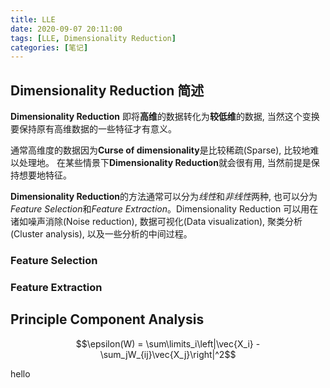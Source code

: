 ```yaml
---
title: LLE
date: 2020-09-07 20:11:00
tags: [LLE, Dimensionality Reduction]
categories: [笔记]
---
```


## Dimensionality Reduction 简述
**Dimensionality Reduction** 即将**高维**的数据转化为**较低维**的数据, 
当然这个变换要保持原有高维数据的一些特征才有意义。

通常高维度的数据因为**Curse of dimensionality**是比较稀疏(Sparse), 比较地难以处理地。
在某些情景下**Dimensionality Reduction**就会很有用, 当然前提是保持想要地特征。

**Dimensionality Reduction**的方法通常可以分为*线性*和*非线性*两种,
也可以分为*Feature Selection*和*Feature Extraction*。Dimensionality Reduction
可以用在诸如噪声消除(Noise reduction), 数据可视化(Data visualization), 
聚类分析(Cluster analysis), 以及一些分析的中间过程。

### Feature Selection

### Feature Extraction


## Principle Component Analysis

$$\epsilon(W) = \sum\limits_i\left|\vec{X_i} - \sum_jW_{ij}\vec{X_j}\right|^2$$

<div>
<span>hello</span>
</div>
<script type="text/tikz">
\begin{tikzpicture}
\draw[dotted]
(0,0) node {1st node} --
(1,1) node {2nd node} --
(0,3) node {3rd node} --
cycle;
\end{tikzpicture}
</script>

